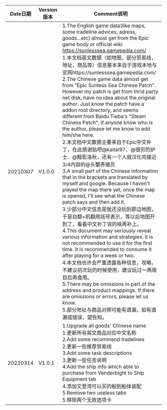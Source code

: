 | Date日期 | Version版本 | Comment说明                                                  |
| -------- | ----------- | ------------------------------------------------------------ |
| 20210307 | V1.0.0      | 1.The English game data(like maps, some tradeline advices, adress, goods...etc) almost get from the Epic game body or official wiki https://sunlesssea.gamepedia.com/<br />1.本文档英文数据（如地图，部分贸易线，地址，商品等）信息基本来自于游戏本地与官网https://sunlesssea.gamepedia.com/      <br />2.The Chinese game data almost get from "Epic Sunless Sea Chinese Patch". However my patch is get from thrid party net disk,  have no idea about the original author. Just know the patch have a addon root directory, and seems different from Baidu Tieba's "Steam Chiness Patch", if anyone know who is the author, please let me know to add him/she here.<br />2.本文档中文数据主要来自于Epic中文补丁，在此感谢贴吧@kaitai97、@很穷的护士、@黯影洛秋，还有一个人就汉化完接近3/4内容的@头蟹养殖员   <br />3.A small part of the Chinese information that in the brackets are translated by myself and google. Because I haven't played the map there yet, once the map is opened, I'll see what the Chinese patch says and then add it.<br />3.少部分中文信息是我还没玩到那边地图，于是自翻+机翻用括号表示，等以后地图开到了，看看中文补丁说的啥再补上。     <br />4.This document may seriously reveal various information and strategies. It is not recommended to use it for the first time. It is recommended to consume it after playing for a week or two.<br />4.本文档也许会严重透露各种信息，攻略，不建议初次玩的时候使用，建议玩过一两周目后再食用。     <br />5.There may be omissions in part of the address and product mappings. If there are omissions or errors, please let us know.<br />5.部分地址与商品对照可能有遗漏，如有遗漏或错误，望告知。 |
| 20210314 | V1.0.1      | 1.Upgrade all  goods' Chinese name     <br />1.更新所有英文商品对应中文名称     <br />2.Add some recommend tradelines     <br />2.更新一些推荐贸易线     <br />3.Add some task descriptions    <br />3.更新一些任务说明     <br />4.Add the ship info which able to purchase from  Venderbight to Ship Equipment tab     <br />4.添加文登湾可以买的船到船体装配     <br />5.Remove two useless tabs     <br />5.移除两个无效选项卡 |

